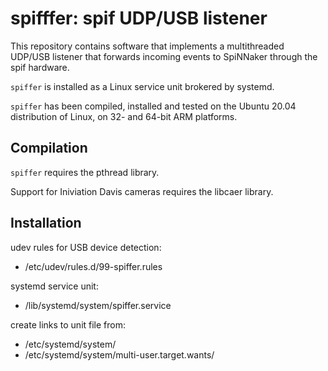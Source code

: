 spifffer: spif UDP/USB listener
===============================

This repository contains software that implements a multithreaded UDP/USB listener that forwards incoming events to SpiNNaker through the spif hardware.

`spiffer` is installed as a Linux service unit brokered by systemd.

`spiffer` has been compiled, installed and tested on the Ubuntu 20.04 distribution of Linux, on 32- and 64-bit ARM platforms.


Compilation
-----------

`spiffer` requires the pthread library.

Support for Iniviation Davis cameras requires the libcaer library.


Installation
------------

udev rules for USB device detection:
- /etc/udev/rules.d/99-spiffer.rules

systemd service unit:
- /lib/systemd/system/spiffer.service

create links to unit file from:
- /etc/systemd/system/
- /etc/systemd/system/multi-user.target.wants/
